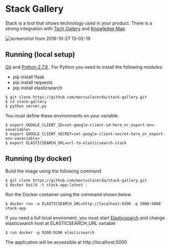 # Stack Gallery

Stack is a tool that shows technology used in your product. There is a strong integration with [Tech Gallery][techgallery] and [Knowledge Map][knowledge]

![screenshot from 2016-10-27 13-02-19](https://cloud.githubusercontent.com/assets/6742877/19829377/e83e0b94-9dbd-11e6-84d8-cbad124c8e0f.png)

## Running (local setup)
[Git][] and [Python 2.7.9 ][Python]. For Python you need to install the following modules:
* pip install flask
* pip install requests
* pip install elasticsearch

```console
$ git clone https://github.com/marcuslacerda/stack-gallery.git
$ cd stack-gallery
$ python server.py
```

You must define these environments on your variable. 

```console
$ export GOOGLE_CLIENT_ID=set-google-client-id-here_or_export-env-vavariable>
$ export GOOGLE_CLIENT_SECRET=set-google-client-secret-here_or_export-env-vavariable>
$ export ELASTICSEARCH_URL=url-to-elasticsearch-stack
```

## Running (by docker)

Build the image using the following command

```console
$ git clone https://github.com/marcuslacerda/stack-gallery.git
$ docker build -t stack-app:latest .
```

Run the Docker container using the command shown below.

```console
$ docker run -e ELASTICSEARCH_URL=http://localhost:9200 -p 5000:5000 stack-app
```

If you need a full local enviroment, you must start [Elasticsearch] and change elasticsearch host at ELASTICSEARCH_URL variable

```console
$ run docker -p 9200:9200 elasticsearch
```

The application will be accessible at http://localhost:5000

[techgallery]: https://github.com/ciandt-dev/tech-gallery
[knowledge]: https://github.com/marcuslacerda/tech-gallery-knowledgemap
[Git]: http://help.github.com/set-up-git-redirect
[Python]: https://www.python.org
[Pull requests]: https://help.github.com/categories/collaborating-on-projects-using-issues-and-pull-requests/
[Elasticsearch]: https://www.elastic.co/products/elasticsearch 